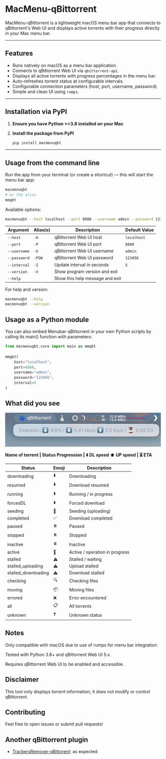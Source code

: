 # MacMenu-qBittorrent

MacMenu-qBittorrent is a lightweight macOS menu bar app that connects to qBittorrent's Web UI and displays active torrents with their progress directly in your Mac menu bar.

---

## Features

- Runs natively on macOS as a menu bar application.
- Connects to qBittorrent Web UI via `qbittorrent-api`.
- Displays all active torrents with progress percentages in the menu bar.
- Auto-refreshes torrent status at configurable intervals.
- Configurable connection parameters (host, port, username, password).
- Simple and clean UI using `rumps`.

---

## Installation via PyPI

1. **Ensure you have Python >=3.8 installed on your Mac**

2. **Install the package from PyPI**

    ```bash
    pip install macmenuqbt
    ```

---

## Usage from the command line

Run the app from your terminal (or create a shortcut) — this will start the menu bar app:

```bash
macmenuqbt
# or the alias
mmqbt
```

Available options:
```bash
macmenuqbt --host localhost --port 8080 --username admin --password 123456 --interval 5
```
| Argument     | Alias(s) | Description                     | Default Value |
|--------------|----------|---------------------------------|---------------|
| `--host`     | `-H`     | qBittorrent Web UI host         | `localhost`   |
| `--port`     | `-P`     | qBittorrent Web UI port         | `8080`        |
| `--username` | `-U`     | qBittorrent Web UI username     | `admin`       |
| `--password` | `-PSW`   | qBittorrent Web UI password     | `123456`      |
| `--interval` | `-I`     | Update interval in seconds      | `5`           |
| `--version`  | `-V`     | Show program version and exit   |               |
| `--help`     |          | Show this help message and exit |               |


For help and version:
```bash
macmenuqbt --help
macmenuqbt --version
```

## Usage as a Python module
You can also embed Menubar-qBittorrent in your own Python scripts by calling its main() function with parameters:

```python
from macmenuqbt.core import main as mmqbt

mmqbt(
    host="localhost",
    port=8080,
    username="admin",
    password="123456",
    interval=5
)
```

## What did you see

![alt text](img/screenshot.png)

**Name of torrent | Status Progression | ⬇️ DL speed ⬆️ UP speed | ⏳ ETA**

| Status               | Emoji | Description                  |
|----------------------|-------|------------------------------|
| downloading          | ⬇️    | Downloading                  |
| resumed              | ⬇️    | Download resumed              |
| running              | ⬇️    | Running / in progress         |
| forcedDL             | ⬇️    | Forced download               |
| seeding              | 🌱    | Seeding (uploading)           |
| completed            | ✅    | Download completed            |
| paused               | ⏸️    | Paused                        |
| stopped              | ⏸️    | Stopped                       |
| inactive             | ⏸️    | Inactive                      |
| active               | 🔄    | Active / operation in progress|
| stalled              | ⚠️    | Stalled / waiting              |
| stalled_uploading    | ⚠️    | Upload stalled                |
| stalled_downloading  | ⚠️    | Download stalled              |
| checking             | 🔍    | Checking files                |
| moving               | 📦    | Moving files                  |
| errored              | ❌    | Error encountered             |
| all                  | 📋    | All torrents                  |
| unknown              | ❓    | Unknown status                 |


## Notes
Only compatible with macOS due to use of rumps for menu bar integration.

Tested with Python 3.8+ and qBittorrent Web UI 5.x.

Requires qBittorrent Web UI to be enabled and accessible.

## Disclaimer
This tool only displays torrent information; it does not modify or control qBittorrent.

## Contributing
Feel free to open issues or submit pull requests!

## Another qBittorrent plugin

- [TrackersRemover-qBittorent](https://github.com/Jumitti/TrackersRemover-qBittorrent): as expected
